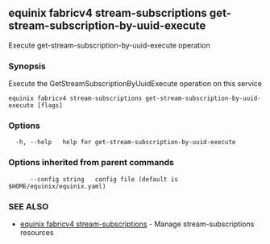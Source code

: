 ## equinix fabricv4 stream-subscriptions get-stream-subscription-by-uuid-execute

Execute get-stream-subscription-by-uuid-execute operation

### Synopsis

Execute the GetStreamSubscriptionByUuidExecute operation on this service

```
equinix fabricv4 stream-subscriptions get-stream-subscription-by-uuid-execute [flags]
```

### Options

```
  -h, --help   help for get-stream-subscription-by-uuid-execute
```

### Options inherited from parent commands

```
      --config string   config file (default is $HOME/equinix/equinix.yaml)
```

### SEE ALSO

* [equinix fabricv4 stream-subscriptions](equinix_fabricv4_stream-subscriptions.md)	 - Manage stream-subscriptions resources


